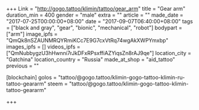 +++
Link = "http://gogo.tattoo/klimin/tattoo/gear_arm"
title = "Gear arm"
duration_min = 400
gender = "male"
extra = ""
article = ""
made_date = "2017-07-25T00:00:00+08:00"
date = "2017-09-07T06:40:00+08:00"
tags = ["black and gray", "gear", "bionic", "mechanical", "robot"]
bodypart = ["arm"]
image_ipfs = "QmQk8nSZAUNMRQYRmiKCc7E9G7cxVtRq74wgAkXWPYmxbp"
images_ipfs = []
videos_ipfs = ["QmNubbygzU3hHwnni7rJkDFxRPsxffiAZYiqsZn8rAJ9qe"]
location_city = "Gatchina"
location_country = "Russia"
made_at_shop = "aid_tattoo"
previous = ""

[blockchain]
golos = "tattoo/@gogo.tattoo/klimin-gogo-tattoo-klimin-ru-tattoo-geararm"
steem = "tattoo/@gogo.tattoo/klimin-gogo-tattoo-klimin-tattoo-geararm"

+++
